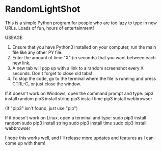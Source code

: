 # RandomLightShot
This is a simple Python program for people who are too lazy to type in new URLs. Loads of fun, hours of entertainment!

USEAGE:
1. Ensure that you have Python3 installed on your computer, run the main file like any other PY file.
2. Enter the amount of time "X" (in seconds) that you want between each new link.
3. A new tab will pop up with a link to a random screenshot every X seconds. Don't forget to close old tabs!
4. To stop the code, go to the terminal where the file is running and press CTRL-C, or just close the window.

If it doesn't work on Windows, open the command prompt and type:
pip3 install random
pip3 install string
pip3 install time
pip3 install webbrowser

(If "pip3" isn't found, just use "pip")

If it doesn't work on Linux, open a terminal and type:
sudo pip3 install random
sudo pip3 install string
sudo pip3 install time
sudo pip3 install webbrowser

I hope this works well, and I'll release more updates and features as I can come up with them!
